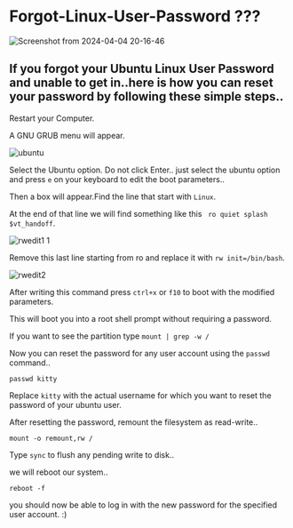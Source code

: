 # Forgot-Linux-User-Password ???
![Screenshot from 2024-04-04 20-16-46](https://github.com/kitty6xt5/Forgot-Linux-User-Password/assets/141032592/8b4cb1e6-889c-4fa2-89a4-754c343f78c3)
## If you forgot your Ubuntu Linux User Password and unable to get in..here is how you can reset your password by following these simple steps..
  
  
 Restart your Computer.
 
 A GNU GRUB menu will appear.

 ![ubuntu](https://github.com/kitty6xt5/Forgot-Linux-User-Password/assets/141032592/54121233-e398-47bb-8b05-279e9b0df440)
 
 Select the Ubuntu option. Do not click Enter.. just select the ubuntu option and press ``e`` on your keyboard to edit the boot parameters..
 
 Then a box will appear.Find the line that start with ``Linux``.
 
 At the end of that line we will find something like this `` ro quiet splash $vt_handoff``.

![rwedit1 1](https://github.com/kitty6xt5/Forgot-Linux-User-Password/assets/141032592/9c60613c-d345-4479-a8da-c13a94c9eedd)
 
 Remove this last line starting from ro and replace it with ``rw init=/bin/bash``.

![rwedit2](https://github.com/kitty6xt5/Forgot-Linux-User-Password/assets/141032592/6c208d91-5529-4c71-925b-b7794ac4e817)
 
 After writing this command press `ctrl+x` or `f10` to boot with the modified parameters.

 This will boot you into a root shell prompt without requiring a password.

 If you want to see the partition type  ``mount | grep -w /``

 Now you can reset the password for any user account using the `passwd` command..

 ``passwd kitty``

 Replace `kitty` with the actual username for which you want to reset the password of your ubuntu user.

 After resetting the password, remount the filesystem as read-write..

 ``mount -o remount,rw /``

 Type `` sync `` to flush any pending write to disk..

 we will reboot our system..

 ``reboot -f ``

 you should now be able to log in with the new password for the specified user account. :)

 
